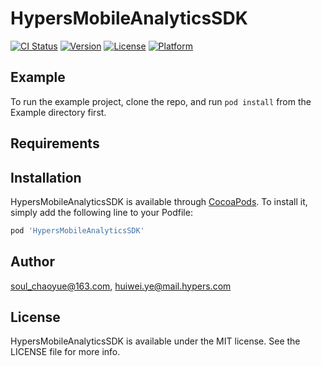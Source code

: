 # HypersMobileAnalyticsSDK

[![CI Status](https://img.shields.io/travis/soul_chaoyue@163.com/HypersMobileAnalyticsSDK.svg?style=flat)](https://travis-ci.org/soul_chaoyue@163.com/HypersMobileAnalyticsSDK)
[![Version](https://img.shields.io/cocoapods/v/HypersMobileAnalyticsSDK.svg?style=flat)](https://cocoapods.org/pods/HypersMobileAnalyticsSDK)
[![License](https://img.shields.io/cocoapods/l/HypersMobileAnalyticsSDK.svg?style=flat)](https://cocoapods.org/pods/HypersMobileAnalyticsSDK)
[![Platform](https://img.shields.io/cocoapods/p/HypersMobileAnalyticsSDK.svg?style=flat)](https://cocoapods.org/pods/HypersMobileAnalyticsSDK)

## Example

To run the example project, clone the repo, and run `pod install` from the Example directory first.

## Requirements

## Installation

HypersMobileAnalyticsSDK is available through [CocoaPods](https://cocoapods.org). To install
it, simply add the following line to your Podfile:

```ruby
pod 'HypersMobileAnalyticsSDK'
```

## Author

soul_chaoyue@163.com, huiwei.ye@mail.hypers.com

## License

HypersMobileAnalyticsSDK is available under the MIT license. See the LICENSE file for more info.
